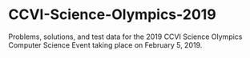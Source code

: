 # CCVI-Science-Olympics-2019
Problems, solutions, and test data for the 2019 CCVI Science Olympics Computer Science Event taking place on February 5, 2019.
